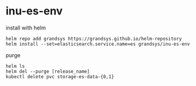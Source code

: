 # inu-es-env

install with helm

```
helm repo add grandsys https://grandsys.github.io/helm-repository
helm install --set=elasticsearch.service.name=es grandsys/inu-es-env
```
purge

```
helm ls
helm del --purge [release_name]
kubectl delete pvc storage-es-data-{0,1}
```
